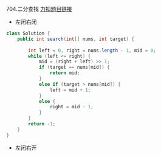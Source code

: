 704.二分查找
[力扣题目链接](https://leetcode.cn/problems/binary-search/)
- 左闭右闭
```java
class Solution {
	public int search(int[] nums, int target) {
	
		int left = 0, right = nums.length - 1, mid = 0;
		while (left <= right) {
			mid = (right + left) >> 1;
			if (target == nums[mid]) {
				return mid;
			}
			else if (target > nums[mid]) {
				left = mid + 1;
			}
			else {
				right = mid - 1;
			}
		}
		return -1;
	}
}
```
- 左闭右开